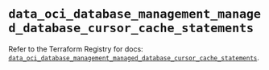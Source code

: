 # `data_oci_database_management_managed_database_cursor_cache_statements`

Refer to the Terraform Registry for docs: [`data_oci_database_management_managed_database_cursor_cache_statements`](https://registry.terraform.io/providers/oracle/oci/6.18.0/docs/data-sources/database_management_managed_database_cursor_cache_statements).
